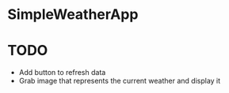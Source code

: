 # SimpleWeatherApp

# TODO
* Add button to refresh data
* Grab image that represents the current weather and display it
